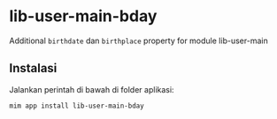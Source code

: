# lib-user-main-bday

Additional `birthdate` dan `birthplace` property for module lib-user-main

## Instalasi

Jalankan perintah di bawah di folder aplikasi:

```
mim app install lib-user-main-bday
```
